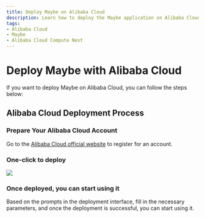 ```yaml
---
title: Deploy Maybe on Alibaba Cloud
description: Learn how to deploy the Maybe application on Alibaba Cloud, including clicking the deploy button, and other operations.
tags:
- Alibaba Cloud
- Maybe
- Alibaba Cloud Compute Nest
---
```


# Deploy Maybe with Alibaba Cloud

If you want to deploy Maybe on Alibaba Cloud, you can follow the steps below:

## Alibaba Cloud Deployment Process

<Steps>

### Prepare Your Alibaba Cloud Account
Go to the [Alibaba Cloud official website](https://aliyun.com) to register for an account.  


### One-click to deploy

[![][deploy-button-image]][deploy-link]

### Once deployed, you can start using it
Based on the prompts in the deployment interface, fill in the necessary parameters, and once the deployment is successful, you can start using it.


</Steps>

[deploy-button-image]: https://service-info-public.oss-cn-hangzhou.aliyuncs.com/computenest-en.svg
[deploy-link]: https://computenest.console.aliyun.com/service/instance/create/default?type=user&ServiceName=Maybe%E7%A4%BE%E5%8C%BA%E7%89%88
